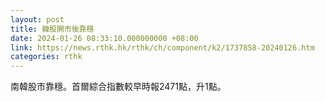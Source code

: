 ```yaml
---
layout: post
title: 韓股開市後靠穩
date: 2024-01-26 08:33:10.000000000 +08:00
link: https://news.rthk.hk/rthk/ch/component/k2/1737858-20240126.htm
categories: rthk
---
```


南韓股市靠穩。首爾綜合指數較早時報2471點，升1點。
